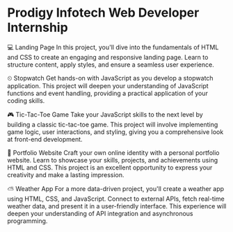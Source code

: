 # Prodigy Infotech Web Developer Internship

💻 Landing Page
In this project, you'll dive into the fundamentals of HTML and CSS to create an engaging and responsive landing page. Learn to structure content, apply styles, and ensure a seamless user experience.

⏲ Stopwatch
Get hands-on with JavaScript as you develop a stopwatch application. This project will deepen your understanding of JavaScript functions and event handling, providing a practical application of your coding skills.

🎮 Tic-Tac-Toe Game
Take your JavaScript skills to the next level by building a classic tic-tac-toe game. This project will involve implementing game logic, user interactions, and styling, giving you a comprehensive look at front-end development.

💼 Portfolio Website
Craft your own online identity with a personal portfolio website. Learn to showcase your skills, projects, and achievements using HTML and CSS. This project is an excellent opportunity to express your creativity and make a lasting impression.

⛅ Weather App
For a more data-driven project, you'll create a weather app using HTML, CSS, and JavaScript. Connect to external APIs, fetch real-time weather data, and present it in a user-friendly interface. This experience will deepen your understanding of API integration and asynchronous programming.

